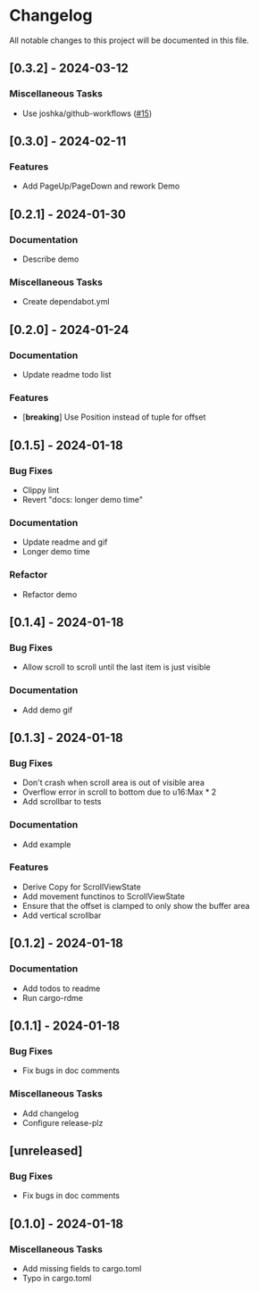 # Changelog

All notable changes to this project will be documented in this file.

## [0.3.2] - 2024-03-12

### Miscellaneous Tasks

- Use joshka/github-workflows ([#15](https://github.com/joshka/tui-scrollview/pull/15))

<!-- generated by git-cliff -->
<!-- generated by git-cliff -->
## [0.3.0] - 2024-02-11

### Features

- Add PageUp/PageDown and rework Demo

<!-- generated by git-cliff -->
## [0.2.1] - 2024-01-30

### Documentation

- Describe demo

### Miscellaneous Tasks

- Create dependabot.yml

<!-- generated by git-cliff -->
## [0.2.0] - 2024-01-24

### Documentation

- Update readme todo list

### Features

- [**breaking**] Use Position instead of tuple for offset

<!-- generated by git-cliff -->
## [0.1.5] - 2024-01-18

### Bug Fixes

- Clippy lint
- Revert "docs: longer demo time"

### Documentation

- Update readme and gif
- Longer demo time

### Refactor

- Refactor demo

<!-- generated by git-cliff -->
## [0.1.4] - 2024-01-18

### Bug Fixes

- Allow scroll to scroll until the last item is just visible

### Documentation

- Add demo gif

<!-- generated by git-cliff -->
## [0.1.3] - 2024-01-18

### Bug Fixes

- Don't crash when scroll area is out of visible area
- Overflow error in scroll to bottom due to u16:Max * 2
- Add scrollbar to tests

### Documentation

- Add example

### Features

- Derive Copy for ScrollViewState
- Add movement functinos to ScrollViewState
- Ensure that the offset is clamped to only show the buffer area
- Add vertical scrollbar

<!-- generated by git-cliff -->
## [0.1.2] - 2024-01-18

### Documentation

- Add todos to readme
- Run cargo-rdme

<!-- generated by git-cliff -->
## [0.1.1] - 2024-01-18

### Bug Fixes

- Fix bugs in doc comments

### Miscellaneous Tasks

- Add changelog
- Configure release-plz

<!-- generated by git-cliff -->
## [unreleased]

### Bug Fixes

- Fix bugs in doc comments

## [0.1.0] - 2024-01-18

### Miscellaneous Tasks

- Add missing fields to cargo.toml
- Typo in cargo.toml

<!-- generated by git-cliff -->
